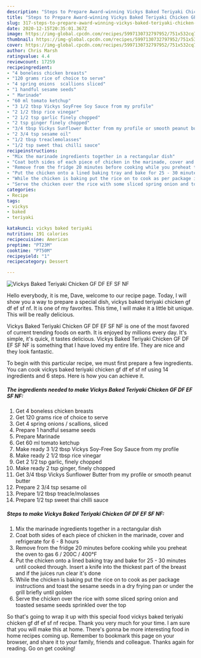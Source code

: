 ```yaml
---
description: "Steps to Prepare Award-winning Vickys Baked Teriyaki Chicken GF DF EF SF NF"
title: "Steps to Prepare Award-winning Vickys Baked Teriyaki Chicken GF DF EF SF NF"
slug: 317-steps-to-prepare-award-winning-vickys-baked-teriyaki-chicken-gf-df-ef-sf-nf
date: 2020-12-15T20:35:01.367Z
image: https://img-global.cpcdn.com/recipes/5997130732797952/751x532cq70/vickys-baked-teriyaki-chicken-gf-df-ef-sf-nf-recipe-main-photo.jpg
thumbnail: https://img-global.cpcdn.com/recipes/5997130732797952/751x532cq70/vickys-baked-teriyaki-chicken-gf-df-ef-sf-nf-recipe-main-photo.jpg
cover: https://img-global.cpcdn.com/recipes/5997130732797952/751x532cq70/vickys-baked-teriyaki-chicken-gf-df-ef-sf-nf-recipe-main-photo.jpg
author: Chris Marsh
ratingvalue: 4.4
reviewcount: 17259
recipeingredient:
- "4 boneless chicken breasts"
- "120 grams rice of choice to serve"
- "4 spring onions  scallions sliced"
- "1 handful sesame seeds"
- " Marinade"
- "60 ml tomato ketchup"
- "3 1/2 tbsp Vickys SoyFree Soy Sauce from my profile"
- "2 1/2 tbsp rice vinegar"
- "2 1/2 tsp garlic finely chopped"
- "2 tsp ginger finely chopped"
- "3/4 tbsp Vickys Sunflower Butter from my profile or smooth peanut butter"
- "2 3/4 tsp sesame oil"
- "1/2 tbsp treaclemolasses"
- "1/2 tsp sweet thai chilli sauce"
recipeinstructions:
- "Mix the marinade ingredients together in a rectangular dish"
- "Coat both sides of each piece of chicken in the marinade, cover and refrigerate for 6 - 8 hours"
- "Remove from the fridge 20 minutes before cooking while you preheat the oven to gas 6 / 200C / 400°F"
- "Put the chicken onto a lined baking tray and bake for 25 - 30 minutes until cooked through. Insert a knife into the thickest part of the breast and if the juices run clear it&#39;s done"
- "While the chicken is baking put the rice on to cook as per package instructions and toast the sesame seeds in a dry frying pan or under the grill briefly until golden"
- "Serve the chicken over the rice with some sliced spring onion and toasted sesame seeds sprinkled over the top"
categories:
- Recipe
tags:
- vickys
- baked
- teriyaki

katakunci: vickys baked teriyaki 
nutrition: 191 calories
recipecuisine: American
preptime: "PT23M"
cooktime: "PT50M"
recipeyield: "1"
recipecategory: Dessert

---
```



![Vickys Baked Teriyaki Chicken GF DF EF SF NF](https://img-global.cpcdn.com/recipes/5997130732797952/751x532cq70/vickys-baked-teriyaki-chicken-gf-df-ef-sf-nf-recipe-main-photo.jpg)

Hello everybody, it is me, Dave, welcome to our recipe page. Today, I will show you a way to prepare a special dish, vickys baked teriyaki chicken gf df ef sf nf. It is one of my favorites. This time, I will make it a little bit unique. This will be really delicious.

Vickys Baked Teriyaki Chicken GF DF EF SF NF is one of the most favored of current trending foods on earth. It is enjoyed by millions every day. It's simple, it's quick, it tastes delicious. Vickys Baked Teriyaki Chicken GF DF EF SF NF is something that I have loved my entire life. They are nice and they look fantastic.




To begin with this particular recipe, we must first prepare a few ingredients. You can cook vickys baked teriyaki chicken gf df ef sf nf using 14 ingredients and 6 steps. Here is how you can achieve it.

<!--inarticleads1-->

##### The ingredients needed to make Vickys Baked Teriyaki Chicken GF DF EF SF NF:

1. Get 4 boneless chicken breasts
1. Get 120 grams rice of choice to serve
1. Get 4 spring onions / scallions, sliced
1. Prepare 1 handful sesame seeds
1. Prepare  Marinade
1. Get 60 ml tomato ketchup
1. Make ready 3 1/2 tbsp Vickys Soy-Free Soy Sauce from my profile
1. Make ready 2 1/2 tbsp rice vinegar
1. Get 2 1/2 tsp garlic, finely chopped
1. Make ready 2 tsp ginger, finely chopped
1. Get 3/4 tbsp Vickys Sunflower Butter from my profile or smooth peanut butter
1. Prepare 2 3/4 tsp sesame oil
1. Prepare 1/2 tbsp treacle/molasses
1. Prepare 1/2 tsp sweet thai chilli sauce




<!--inarticleads2-->

##### Steps to make Vickys Baked Teriyaki Chicken GF DF EF SF NF:

1. Mix the marinade ingredients together in a rectangular dish
1. Coat both sides of each piece of chicken in the marinade, cover and refrigerate for 6 - 8 hours
1. Remove from the fridge 20 minutes before cooking while you preheat the oven to gas 6 / 200C / 400°F
1. Put the chicken onto a lined baking tray and bake for 25 - 30 minutes until cooked through. Insert a knife into the thickest part of the breast and if the juices run clear it&#39;s done
1. While the chicken is baking put the rice on to cook as per package instructions and toast the sesame seeds in a dry frying pan or under the grill briefly until golden
1. Serve the chicken over the rice with some sliced spring onion and toasted sesame seeds sprinkled over the top




So that's going to wrap it up with this special food vickys baked teriyaki chicken gf df ef sf nf recipe. Thank you very much for your time. I am sure that you will make this at home. There's gonna be more interesting food in home recipes coming up. Remember to bookmark this page on your browser, and share it to your family, friends and colleague. Thanks again for reading. Go on get cooking!
